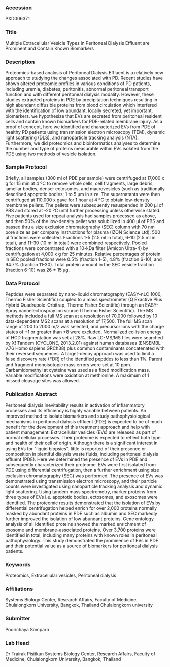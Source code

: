 ### Accession
PXD006371

### Title
Multiple Extracellular Vesicle Types in Peritoneal Dialysis Effluent are Prominent and Contain Known Biomarkers

### Description
Proteomics-based analysis of  Peritoneal Dialysis Effluent is a relatively new approach to studying the changes associated with PD. Recent studies have shown altered proteomic profiles in various conditions of PD patients, including uremia, diabetes, peritonitis, abnormal peritoneal transport function and with different peritoneal dialysis modality. However, these studies extracted proteins in PDE by precipitation techniques resulting in high abundant diffusible proteins from blood circulation which interfered with the identification of low abundant, locally secreted, yet important, biomarkers. we hypothesize that EVs are secreted from peritoneal resident cells and contain known biomarkers for PDE-related membrane injury. As a proof of concept, here we identified and characterized EVs from PDE of healthy PD patients using transmission electron microscopy (TEM), dynamic light scattering (DLS), and nanoparticle tracking analysis (NTA). Furthermore, we did proteomics and bioinformatics analyses to determine the number and type of proteins measurable within EVs isolated from the PDE using two methods of vesicle isolation. 

### Sample Protocol
Briefly, all samples (300 ml of PDE per sample) were centrifuged at 17,000 x g for 15 min at 4 ºC to remove whole cells, cell fragments, large debris, lamellar bodies, denser ectosomes, and macrovesicles (such as traditionally described apoptotic bodies; 1 to 5 µm in size. The supernatants were then centrifuged at 110,000 x gave for 1 hour at 4 ºC to obtain low-density membrane pellets. The pellets were subsequently resuspended in 200 µl of PBS and stored at -20 ºC until further processing unless otherwise stated. Five patients used for repeat analysis had samples processed as above, and then 50% of the low-density pellet was solubilized in 400 µl of PBS and passed thru a size exclusion chromatography (SEC) column with 70 nm pore size as per company instructions for plasma (IZON Science Ltd). 500 µl fractions were collected. Fractions 1-5 (2.5 ml in total), 6-10 (2.5 ml in total), and 11-30 (10 ml in total) were combined respectively. Pooled fractions were concentrated with a 10-kDa filter (Amicon Ultra-4) by centrifugation at 4,000 x g for 25 minutes. Relative percentages of protein in SEC pooled fractions were 0.5% (fraction 1-5), 4.8% (fraction 6-10), and 94.7% (fraction 11-30). Total protein amount in the SEC vesicle fraction (fraction 6-10) was 26 ± 15 µg.

### Data Protocol
Peptides were separated by nano-liquid chromatography (EASY-nLC 1000, Thermo Fisher Scientific) coupled to a mass spectrometer (Q Exactive Plus Hybrid Quadrupole-Orbitrap, Thermo Fisher Scientific) through an EASY-Spray nanoelectrospray ion source (Thermo Fisher Scientific). The MS methods included a full MS scan at a resolution of 70,000 followed by 10 data-dependent MS2 scans at a resolution of 17,500. The full MS scan range of 200 to 2000 m/z was selected, and precursor ions with the charge states of +1 or greater than +8 were excluded. Normalized collision energy of HCD fragmentation was set at 28%. Raw LC-MS/MS files were searched by X! Tandem (CYCLONE, 2013.2.01) against human databases (ENSEMBL v.76 Homo sapiens GRCh38) plus common contaminants concatenated with their reversed sequences. A target-decoy approach was used to limit a false discovery rate (FDR) of the identified peptides to less than 1%. Parent and fragment monoisotopic mass errors were set at 10 ppm. Carbamidomethyl at cysteine was used as a fixed modification mass. Variable modifications were oxidation at methionine. A maximum of 1 missed cleavage sites was allowed.

### Publication Abstract
Peritoneal dialysis inevitability results in activation of inflammatory processes and its efficiency is highly variable between patients. An improved method to isolate biomarkers and study pathophysiological mechanisms in peritoneal dialysis effluent (PDE) is expected to be of much benefit for the development of this treatment approach and help with patient management. Extracellular vesicles (EVs) are released as part of normal cellular processes. Their proteome is expected to reflect both type and health of their cell of origin. Although there is a significant interest in using EVs for "liquid biopsies", little is reported of their presence or composition in plentiful dialysis waste fluids, including peritoneal dialysis effluent (PDE). Here we determined the presence of EVs in PDE and subsequently characterized their proteome. EVs were first isolated from PDE using differential centrifugation, then a further enrichment using size exclusion chromatography (SEC) was performed. The presence of EVs was demonstrated using transmission electron microscopy, and their particle counts were investigated using nanoparticle tracking analysis and dynamic light scattering. Using tandem mass spectrometry, marker proteins from three types of EVs i.e. apoptotic bodies, ectosomes, and exosomes were identified. The proteomic results demonstrated that the isolation of EVs by differential centrifugation helped enrich for over 2,000 proteins normally masked by abundant proteins in PDE such as albumin and SEC markedly further improved the isolation of low abundant proteins. Gene ontology analysis of all identified proteins showed the marked enrichment of exosome and membrane-associated proteins. Over 3,700 proteins were identified in total, including many proteins with known roles in peritoneal pathophysiology. This study demonstrated the prominence of EVs in PDE and their potential value as a source of biomarkers for peritoneal dialysis patients.

### Keywords
Proteomics, Extracellular vesicles, Peritoneal dialysis

### Affiliations
Systems Biology Center, Research Affairs, Faculty of Medicine, Chulalongkorn University, Bangkok, Thailand
Chulalongkorn university

### Submitter
Poorichaya Somparn

### Lab Head
Dr Trairak Pisitkun
Systems Biology Center, Research Affairs, Faculty of Medicine, Chulalongkorn University, Bangkok, Thailand


